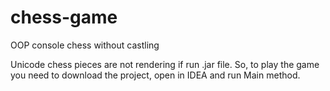 # chess-game
OOP console chess without castling

Unicode chess pieces are not rendering if run .jar file.
So, to play the game you need to download the project, open in IDEA and run Main method.
